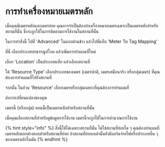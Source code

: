 # การทำเครื่องหมายเมตรหลัก

เมื่อคุณมีเมตรหลักและเมตรย่อย คุณอาจจำเป็นต้องทำเครื่องหมายเมตรเฉพาะเป็นเมตรหลักสำหรับสถานที่นั้น ซึ่งจะถูกใช้ในการติดตามการใช้งานในสถานที่นั้น

ในการทำสิ่งนี้ ไปที่ 'Advanced' ในแถบด้านข้าง แล้วไปที่แท็บ 'Meter To Tag Mapping'

ที่นี่ เลือกประเภทสาธารณูปโภค แล้วเพิ่มการทำแผนที่ใหม่

เลือก 'Location' เป็นประเภทแท็ก แล้วเลือกสถานที่

ใต้ 'Resource Type' เลือกประเภทของเมตร (เมตรปกติ, เมตรเสมือนจริง หรือกลุ่มเมตร) ที่คุณต้องการทำแผนที่ไปยังสถานที่

จากนั้น ในส่วน 'Resource' เลือกเมตรหรือกลุ่มเฉพาะที่คุณต้องการทำแผนที่

ส่งการเปลี่ยนแปลงของคุณ

เมตรนี้ (หรือกลุ่ม) ตอนนี้เป็นเมตรหลักสำหรับสถานที่นั้น

เมื่อคุณเลือกสถานที่สำหรับดูข้อมูลการใช้งาน เมตรนี้จะถูกใช้ในการคำนวณการใช้งาน



{% hint style="info" %}
สิ่งนี้ใช้ได้เฉพาะสถานที่นั้น ไม่ใช่สถานที่ย่อยใด ๆ คุณต้องทำแผนที่เมตรหลักแยกต่างหากสำหรับสถานที่ย่อย ถ้าสถานที่ย่อยเหล่านั้นยังมีบอร์ดจ่ายไฟหรือประเภทอื่น ๆ ของเมตรหลักในมัน
{% endhint %}